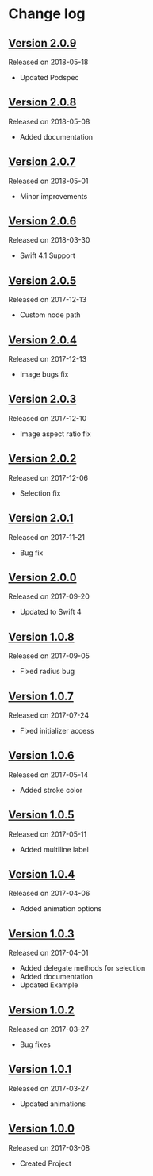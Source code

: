 # Change log

## [Version 2.0.9](https://github.com/efremidze/Magnetic/releases/tag/2.0.9)
Released on 2018-05-18

- Updated Podspec

## [Version 2.0.8](https://github.com/efremidze/Magnetic/releases/tag/2.0.8)
Released on 2018-05-08

- Added documentation

## [Version 2.0.7](https://github.com/efremidze/Magnetic/releases/tag/2.0.7)
Released on 2018-05-01

- Minor improvements

## [Version 2.0.6](https://github.com/efremidze/Magnetic/releases/tag/2.0.6)
Released on 2018-03-30

- Swift 4.1 Support

## [Version 2.0.5](https://github.com/efremidze/Magnetic/releases/tag/2.0.5)
Released on 2017-12-13

- Custom node path

## [Version 2.0.4](https://github.com/efremidze/Magnetic/releases/tag/2.0.4)
Released on 2017-12-13

- Image bugs fix

## [Version 2.0.3](https://github.com/efremidze/Magnetic/releases/tag/2.0.3)
Released on 2017-12-10

- Image aspect ratio fix

## [Version 2.0.2](https://github.com/efremidze/Magnetic/releases/tag/2.0.2)
Released on 2017-12-06

- Selection fix

## [Version 2.0.1](https://github.com/efremidze/Magnetic/releases/tag/2.0.1)
Released on 2017-11-21

- Bug fix

## [Version 2.0.0](https://github.com/efremidze/Magnetic/releases/tag/2.0.0)
Released on 2017-09-20

- Updated to Swift 4

## [Version 1.0.8](https://github.com/efremidze/Magnetic/releases/tag/1.0.8)
Released on 2017-09-05

- Fixed radius bug

## [Version 1.0.7](https://github.com/efremidze/Magnetic/releases/tag/1.0.7)
Released on 2017-07-24

- Fixed initializer access

## [Version 1.0.6](https://github.com/efremidze/Magnetic/releases/tag/1.0.6)
Released on 2017-05-14

- Added stroke color

## [Version 1.0.5](https://github.com/efremidze/Magnetic/releases/tag/1.0.5)
Released on 2017-05-11

- Added multiline label

## [Version 1.0.4](https://github.com/efremidze/Magnetic/releases/tag/1.0.4)
Released on 2017-04-06

- Added animation options

## [Version 1.0.3](https://github.com/efremidze/Magnetic/releases/tag/1.0.3)
Released on 2017-04-01

- Added delegate methods for selection
- Added documentation
- Updated Example

## [Version 1.0.2](https://github.com/efremidze/Magnetic/releases/tag/1.0.2)
Released on 2017-03-27

- Bug fixes

## [Version 1.0.1](https://github.com/efremidze/Magnetic/releases/tag/1.0.1)
Released on 2017-03-27

- Updated animations

## [Version 1.0.0](https://github.com/efremidze/Magnetic/releases/tag/1.0.0)
Released on 2017-03-08

- Created Project
